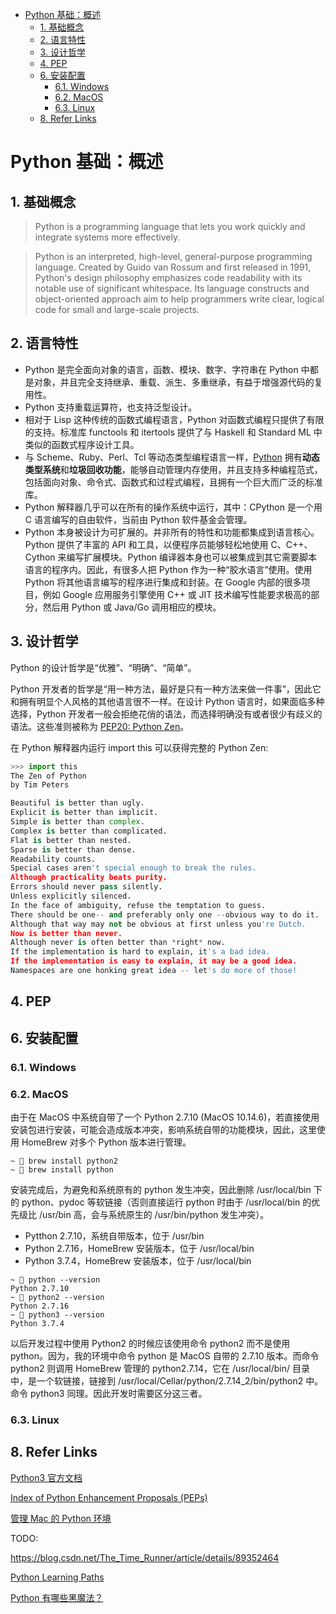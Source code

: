 - [Python 基础：概述](#python-基础概述)
  - [1. 基础概念](#1-基础概念)
  - [2. 语言特性](#2-语言特性)
  - [3. 设计哲学](#3-设计哲学)
  - [4. PEP](#4-pep)
  - [6. 安装配置](#6-安装配置)
    - [6.1. Windows](#61-windows)
    - [6.2. MacOS](#62-macos)
    - [6.3. Linux](#63-linux)
  - [8. Refer Links](#8-refer-links)

# Python 基础：概述

## 1. 基础概念

> Python is a programming language that lets you work quickly and integrate systems more effectively.

> Python is an interpreted, high-level, general-purpose programming language. Created by Guido van Rossum and first released in 1991, Python's design philosophy emphasizes code readability with its notable use of significant whitespace. Its language constructs and object-oriented approach aim to help programmers write clear, logical code for small and large-scale projects.

## 2. 语言特性

- Python 是完全面向对象的语言，函数、模块、数字、字符串在 Python 中都是对象，并且完全支持继承、重载、派生、多重继承，有益于增强源代码的复用性。
- Python 支持重载运算符，也支持泛型设计。
- 相对于 Lisp 这种传统的函数式编程语言，Python 对函数式编程只提供了有限的支持。标准库 functools 和 itertools 提供了与 Haskell 和 Standard ML 中类似的函数式程序设计工具。
- 与 Scheme、Ruby、Perl、Tcl 等动态类型编程语言一样，[Python](https://en.wikipedia.org/wiki/Python_(programming_language)) 拥有**动态类型系统**和**垃圾回收功能**，能够自动管理内存使用，并且支持多种编程范式，包括面向对象、命令式、函数式和过程式编程，且拥有一个巨大而广泛的标准库。
- Python 解释器几乎可以在所有的操作系统中运行，其中：CPython 是一个用 C 语言编写的自由软件，当前由 Python 软件基金会管理。
- Python 本身被设计为可扩展的。并非所有的特性和功能都集成到语言核心。Python 提供了丰富的 API 和工具，以便程序员能够轻松地使用 C、C++、Cython 来编写扩展模块。Python 编译器本身也可以被集成到其它需要脚本语言的程序内。因此，有很多人把 Python 作为一种“胶水语言”使用。使用 Python 将其他语言编写的程序进行集成和封装。在 Google 内部的很多项目，例如 Google 应用服务引擎使用 C++ 或 JIT 技术编写性能要求极高的部分，然后用 Python 或 Java/Go 调用相应的模块。

## 3. 设计哲学

Python 的设计哲学是“优雅”、“明确”、“简单”。

Python 开发者的哲学是“用一种方法，最好是只有一种方法来做一件事”，因此它和拥有明显个人风格的其他语言很不一样。在设计 Python 语言时，如果面临多种选择，Python 开发者一般会拒绝花俏的语法，而选择明确没有或者很少有歧义的语法。这些准则被称为 [PEP20: Python Zen](https://www.python.org/dev/peps/pep-0020/)。

在 Python 解释器内运行 import this 可以获得完整的 Python Zen:
```python
>>> import this
The Zen of Python
by Tim Peters

Beautiful is better than ugly.
Explicit is better than implicit.
Simple is better than complex.
Complex is better than complicated.
Flat is better than nested.
Sparse is better than dense.
Readability counts.
Special cases aren't special enough to break the rules.
Although practicality beats purity.
Errors should never pass silently.
Unless explicitly silenced.
In the face of ambiguity, refuse the temptation to guess.
There should be one-- and preferably only one --obvious way to do it.
Although that way may not be obvious at first unless you're Dutch.
Now is better than never.
Although never is often better than *right* now.
If the implementation is hard to explain, it's a bad idea.
If the implementation is easy to explain, it may be a good idea.
Namespaces are one honking great idea -- let's do more of those!
```

## 4. PEP

## 6. 安装配置

### 6.1. Windows

### 6.2. MacOS

由于在 MacOS 中系统自带了一个 Python 2.7.10 (MacOS 10.14.6)，若直接使用安装包进行安装，可能会造成版本冲突，影响系统自带的功能模块，因此，这里使用 HomeBrew 对多个 Python 版本进行管理。

```
~  brew install python2
~  brew install python
```

安装完成后，为避免和系统原有的 python 发生冲突，因此删除 /usr/local/bin 下的 python、pydoc 等软链接（否则直接运行 python 时由于 /usr/local/bin 的优先级比 /usr/bin 高，会与系统原生的 /usr/bin/python 发生冲突）。

- Pytthon 2.7.10，系统自带版本，位于 /usr/bin
- Python 2.7.16，HomeBrew 安装版本，位于 /usr/local/bin
- Python 3.7.4，HomeBrew 安装版本，位于 /usr/local/bin
```
~  python --version
Python 2.7.10
~  python2 --version
Python 2.7.16
~  python3 --version
Python 3.7.4
```

以后开发过程中使用 Python2 的时候应该使用命令 python2 而不是使用 python。因为，我的环境中命令 python 是 MacOS 自带的 2.7.10 版本。而命令 python2 则调用 HomeBrew 管理的 python2.7.14，它在 /usr/local/bin/ 目录中，是一个软链接，链接到 /usr/local/Cellar/python/2.7.14_2/bin/python2 中。命令 python3 同理。因此开发时需要区分这三者。

### 6.3. Linux

## 8. Refer Links

[Python3 官方文档](https://docs.python.org/zh-cn/3/)

[Index of Python Enhancement Proposals (PEPs)](https://www.python.org/dev/peps/)

[管理 Mac 的 Python 环境](https://www.jianshu.com/p/28e0c23bff84)

TODO:

https://blog.csdn.net/The_Time_Runner/article/details/89352464

[Python Learning Paths](https://realpython.com/learning-paths/)

[Python 有哪些黑魔法？](https://www.zhihu.com/question/29995881/answer/172961766)
